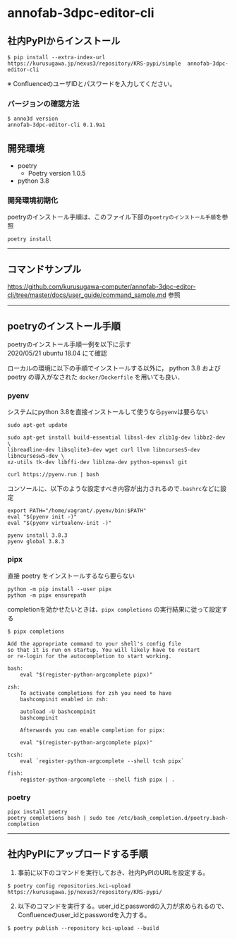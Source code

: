# annofab-3dpc-editor-cli

## 社内PyPIからインストール

```
$ pip install --extra-index-url https://kurusugawa.jp/nexus3/repository/KRS-pypi/simple  annofab-3dpc-editor-cli

```
※ ConfluenceのユーザIDとパスワードを入力してください。


### バージョンの確認方法

```
$ anno3d version
annofab-3dpc-editor-cli 0.1.9a1
```


## 開発環境

 * poetry
     * Poetry version 1.0.5
 * python 3.8
 
 
### 開発環境初期化

poetryのインストール手順は、このファイル下部の`poetryのインストール手順`を参照

```
poetry install
```

----

## コマンドサンプル
https://github.com/kurusugawa-computer/annofab-3dpc-editor-cli/tree/master/docs/user_guide/command_sample.md 参照

----


## poetryのインストール手順


poetryのインストール手順一例を以下に示す  
2020/05/21 ubuntu 18.04 にて確認

ローカルの環境に以下の手順でインストールする以外に，
python 3.8 および poetry の導入がなされた `docker/Dockerfile` を用いても良い．

### pyenv

システムにpython 3.8を直接インストールして使うなら`pyenv`は要らない

```
sudo apt-get update

sudo apt-get install build-essential libssl-dev zlib1g-dev libbz2-dev \
libreadline-dev libsqlite3-dev wget curl llvm libncurses5-dev libncursesw5-dev \
xz-utils tk-dev libffi-dev liblzma-dev python-openssl git
```

```
curl https://pyenv.run | bash
``` 

コンソールに、以下のような設定すべき内容が出力されるので`.bashrc`などに設定

```
export PATH="/home/vagrant/.pyenv/bin:$PATH"
eval "$(pyenv init -)"
eval "$(pyenv virtualenv-init -)"
```

```
pyenv install 3.8.3
pyenv global 3.8.3
```

### pipx

直接 poetry をインストールするなら要らない

```
python -m pip install --user pipx
python -m pipx ensurepath
```

completionを効かせたいときは、`pipx completions` の実行結果に従って設定する

```
$ pipx completions

Add the appropriate command to your shell's config file
so that it is run on startup. You will likely have to restart
or re-login for the autocompletion to start working.

bash:
    eval "$(register-python-argcomplete pipx)"

zsh:
    To activate completions for zsh you need to have
    bashcompinit enabled in zsh:

    autoload -U bashcompinit
    bashcompinit

    Afterwards you can enable completion for pipx:

    eval "$(register-python-argcomplete pipx)"

tcsh:
    eval `register-python-argcomplete --shell tcsh pipx`

fish:
    register-python-argcomplete --shell fish pipx | .
```

### poetry

```
pipx install poetry
poetry completions bash | sudo tee /etc/bash_completion.d/poetry.bash-completion
```


----
## 社内PyPIにアップロードする手順

1. 事前に以下のコマンドを実行しておき、社内PyPIのURLを設定する。

```   
$ poetry config repositories.kci-upload https://kurusugawa.jp/nexus3/repository/KRS-pypi/
```

2. 以下のコマンドを実行する。user_idとpasswordの入力が求められるので、Confluenceのuser_idとpasswordを入力する。

```
$ poetry publish --repository kci-upload --build
```
